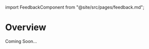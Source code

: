 import FeedbackComponent from "@site/src/pages/feedback.md";

# Overview

Coming Soon...
<FeedbackComponent/>
